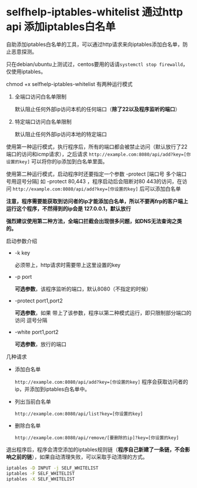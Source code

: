 # selfhelp-iptables-whitelist 通过http api 添加iptables白名单

自助添加iptables白名单的工具，可以通过http请求来向iptables添加白名单，防止恶意探测。

只在debian/ubuntu上测试过，centos要用的话请`systemctl stop firewalld`，仅使用iptables。

chmod +x selfhelp-iptables-whitelist
有两种运行模式

1. 全端口访问白名单限制

   默认阻止任何外部ip访问本机的任何端口（**除了22以及程序监听的端口**）

2. 特定端口访问白名单限制

   默认阻止任何外部ip访问本地的特定端口

使用第一种运行模式，执行程序后，所有的端口都会被禁止访问（默认放行了22端口的访问和icmp请求），之后请求 `http://example.com:8080/api/add?key=[你设置的key]` 可以将你的ip添加到白名单里面。

使用第二种运行模式，启动程序时还要指定一个参数 -protect [端口号 多个端口号用逗号分隔] 如 -protect 80,443 ，程序启动后会阻断对80 443的访问，在访问 `http://example.com:8080/api/add?key=[你设置的key]` 后可以添加白名单

**注意，程序需要能获取到访问者的ip才能添加白名单，所以不要再frp的客户端上运行这个程序，不然得到的ip会是 127.0.0.1，默认放行**

**强烈建议使用第二种方法，全端口拦截会出现很多问题，如DNS无法查询之类的。**

启动参数介绍

- -k key

  必须带上，http请求时需要带上这里设置的key

- -p port

  **可选参数**，该程序监听的端口，默认8080（不指定的时候）

- -protect port1,port2

  **可选参数**，如果 带上了该参数，程序以第二种模式运行，即只限制部分端口的访问 逗号分隔

- -white port1,port2

  **可选参数**，放行的端口

几种请求

- 添加白名单

  `http://example.com:8080/api/add?key=[你设置的key]` 程序会获取访问者的ip，并添加到iptables白名单中。

- 列出当前白名单

  `http://example.com:8080/api/list?key=[你设置的key]`

- 删除白名单

  `http://example.com:8080/api/remove/[要删除的ip]?key=[你设置的key]`

退出程序后，程序会清空添加的iptables规则链（**程序自己新建了一条链，不会影响之前的链**），如果自动清理失败，可以采取手动清理的方式。

```bash
iptables -D INPUT -j SELF_WHITELIST
iptables -F SELF_WHITELIST
iptables -X SELF_WHITELIST
```

